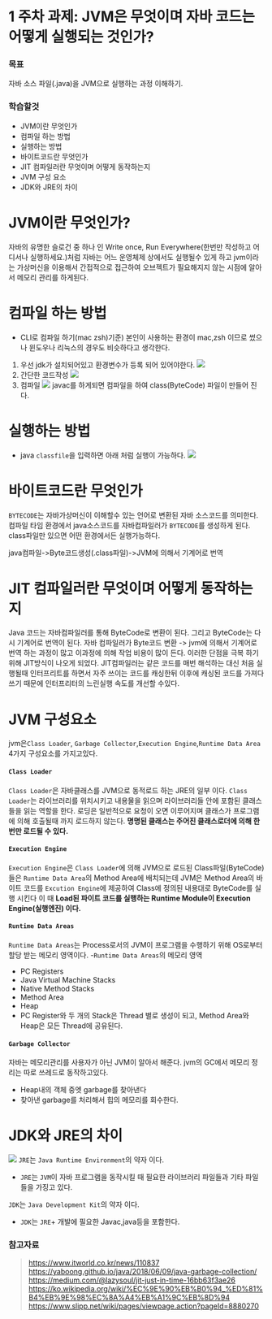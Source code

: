 # 1 주차 과제: JVM은 무엇이며 자바 코드는 어떻게 실행되는 것인가?
### 목표
자바 소스 파일(.java)을 JVM으로 실행하는 과정 이해하기.
### 학습할것
- JVM이란 무엇인가
- 컴파일 하는 방법
- 실행하는 방법
- 바이트코드란 무엇인가
- JIT 컴파일러란 무엇이며 어떻게 동작하는지
- JVM 구성 요소
- JDK와 JRE의 차이


# JVM이란 무엇인가?

자바의 유명한 슬로건 중 하나 인 Write once, Run Everywhere(한번만 작성하고 어디서나 실행하세요.)처럼
자바는 어느 운영체제 상에서도 실행될수 있게 하고 jvm이라는 가상머신을 이용해서 간접적으로 접근하여 오브젝트가 필요해지지 않는 시점에 알아서 메모리 관리를 하게된다.
# 컴파일 하는 방법
- CLI로 컴파일 하기(mac zsh)기준)
본인이 사용하는 환경이 mac,zsh 이므로 썼으나 윈도우나 리눅스의 경우도 비슷하다고 생각한다.
1. 우선 jdk가 설치되어있고 환경변수가 등록 되어 있어야한다.
![](https://images.velog.io/images/devksh930/post/866e504d-c35c-4618-9b91-306bcba1cbad/%E1%84%89%E1%85%B3%E1%84%8F%E1%85%B3%E1%84%85%E1%85%B5%E1%86%AB%E1%84%89%E1%85%A3%E1%86%BA%202020-11-18%20%E1%84%8B%E1%85%A9%E1%84%92%E1%85%AE%203.17.51.png)
2. 간단한 코드작성
![](https://images.velog.io/images/devksh930/post/1744158f-9f55-4b0a-8981-2bf577694a61/%E1%84%89%E1%85%B3%E1%84%8F%E1%85%B3%E1%84%85%E1%85%B5%E1%86%AB%E1%84%89%E1%85%A3%E1%86%BA%202020-11-18%20%E1%84%8B%E1%85%A9%E1%84%92%E1%85%AE%203.21.16.png)
3. 컴파일
![](https://images.velog.io/images/devksh930/post/941b3875-a19a-400b-9509-a1edda961798/%E1%84%89%E1%85%B3%E1%84%8F%E1%85%B3%E1%84%85%E1%85%B5%E1%86%AB%E1%84%89%E1%85%A3%E1%86%BA%202020-11-18%20%E1%84%8B%E1%85%A9%E1%84%92%E1%85%AE%203.49.16.png)
javac를 하게되면 컴파일을 하여 class(ByteCode) 파일이 만들어 진다.
# 실행하는 방법
- java `classfile`을 입력하면 아래 처럼 실행이 가능하다.
![](https://images.velog.io/images/devksh930/post/1a0ab463-515b-4756-b430-dbad784af1ac/%E1%84%89%E1%85%B3%E1%84%8F%E1%85%B3%E1%84%85%E1%85%B5%E1%86%AB%E1%84%89%E1%85%A3%E1%86%BA%202020-11-18%20%E1%84%8B%E1%85%A9%E1%84%92%E1%85%AE%203.50.38.png)
# 바이트코드란 무엇인가
`BYTECODE`는 자바가상머신이 이해할수 있는 언어로 변환된 자바 소스코드를 의미한다.
컴파일 타임 환경에서 java소스코드를 자바컴파일러가 `BYTECODE`를 생성하게 된다.
class파일만 있으면 어떤 환경에서든 실행가능하다.

java컴파일->Byte코드생성(.class파일)->JVM에 의해서 기계어로 번역

# JIT 컴파일러란 무엇이며 어떻게 동작하는지
Java 코드는 자바컴파일러를 통해 ByteCode로 변환이 된다. 그리고 ByteCode는 다시 기계어로 번역이 된다. 자바 컴파일러가 Byte코드 변환 -> jvm에 의해서 기계어로 번역 하는 과정이 많고 이과정에 의해 작업 비용이 많이 든다. 이러한 단점을 극복 하기 위해 JIT방식이 나오게 되었다.
JIT컴파일러는 같은 코드를 매번 해석하는 대신 처음 실행될때 인터프리트를 하면서 자주 쓰이는 코드를 캐싱한뒤 이후에 캐싱된 코드를 가져다 쓰기 때문에 인터프리터의 느린실행 속도를 개선할 수있다.
# JVM 구성요소
jvm은`Class Loader`, `Garbage Collector`,`Execution Engine`,`Runtime Data Area` 4가지 구성요소를 가지고있다.
#### `Class Loader`
 `Class Loader`은 자바클래스를 JVM으로 동적로드 하는 JRE의 일부 이다.
 `Class Loader`는 라이브러리를 위치시키고 내용물을 읽으며 라이브러리들 안에 포함된 클래스들을 읽는 역할을 한다. 로딩은 일반적으로 요청이 오면 이루어지며 클래스가 프로그램에 의해 호출될때 까지 로드하지 않는다.
 **명명된 클래스는 주어진 클래스로더에 의해 한 번만 로드될 수 있다.**
#### `Execution Engine`
 `Execution Engine`은 `Class Loader`에 의해 JVM으로 로드된 Class파일(ByteCode)들은 `Runtime Data Area`의 Method Area에 배치되는데 JVM은 Method Area의 바이트 코드를 `Excution Engine`에 제공하여 Class에 정의된 내용대로 ByteCode를 실행 시킨다 이 때 **Load된 파이트 코드를 실행하는 Runtime Module이 Execution Engine(실행엔진) 이다.**
#### `Runtime Data Areas`
`Runtime Data Areas`는 Process로서의 JVM이 프로그램을 수행하기 위해 OS로부터 할당 받는 메모리 영역이다.
-`Runtime Data Areas`의 메모리 영역
   - PC Registers
   - Java Virtual Machine Stacks
   - Native Method Stacks
   - Method Area
   - Heap
- PC Register와 두 개의 Stack은 Thread 별로 생성이 되고, Method Area와 Heap은 모든 Thread에 공유된다.
#### `Garbage Collector`
 자바는 메모리관리를 사용자가 아닌 JVM이 알아서 해준다.
 jvm의 GC에서 메모리 정리는 따로 쓰레드로 동작하고있다.
 - Heap내의 객체 중엣 garbage를 찾아낸다
 - 찾아낸 garbage를 처리해서 힙의 메모리를 회수한다.
 
# JDK와 JRE의 차이
![](https://images.velog.io/images/devksh930/post/839a6edb-dea9-47ab-8c51-5004f100e1cf/img1.daumcdn.png)
`JRE`는 `Java Runtime Environment`의 약자 이다.
- `JRE`는 `JVM`이 자바 프로그램을 동작시킬 때 필요한 라이브러리 파일들과 기타 파일들을 가징고 있다. 

`JDK`는 `Java Development Kit`의 약자 이다.
- `JDK`는 `JRE`+ 개발에 필요한 Javac,java등을 포함한다.

### 참고자료
> https://www.itworld.co.kr/news/110837
>https://yaboong.github.io/java/2018/06/09/java-garbage-collection/
>https://medium.com/@lazysoul/jit-just-in-time-16bb63f3ae26
>https://ko.wikipedia.org/wiki/%EC%9E%90%EB%B0%94_%ED%81%B4%EB%9E%98%EC%8A%A4%EB%A1%9C%EB%8D%94
>https://www.slipp.net/wiki/pages/viewpage.action?pageId=8880270


